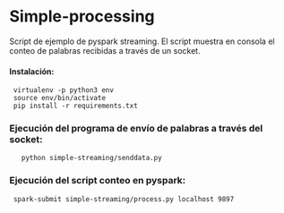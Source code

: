 # Simple-processing
Script de ejemplo de pyspark streaming. El script muestra en consola el conteo de palabras recibidas a través de un socket.

#### Instalación:
     virtualenv -p python3 env
     source env/bin/activate
     pip install -r requirements.txt

### Ejecución del programa de envío de palabras a través del socket:
       python simple-streaming/senddata.py
### Ejecución del script conteo en pyspark:
     spark-submit simple-streaming/process.py localhost 9897   
